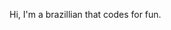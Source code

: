 Hi, I'm a brazillian that codes for fun.

<!---
NotHyper-474/NotHyper-474 is a ✨ special ✨ repository because its `README.md` (this file) appears on your GitHub profile.
You can click the Preview link to take a look at your changes.
--->
